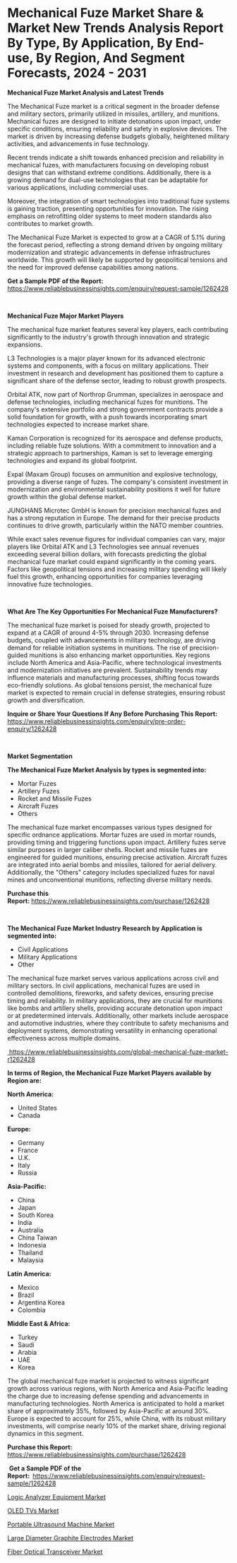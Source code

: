 <p><h1>Mechanical Fuze Market Share & Market New Trends Analysis Report By Type, By Application, By End-use, By Region, And Segment Forecasts, 2024 - 2031</h1></p><p><strong>Mechanical Fuze Market Analysis and Latest Trends</strong></p>
<p><p>The Mechanical Fuze market is a critical segment in the broader defense and military sectors, primarily utilized in missiles, artillery, and munitions. Mechanical fuzes are designed to initiate detonations upon impact, under specific conditions, ensuring reliability and safety in explosive devices. The market is driven by increasing defense budgets globally, heightened military activities, and advancements in fuse technology. </p><p>Recent trends indicate a shift towards enhanced precision and reliability in mechanical fuzes, with manufacturers focusing on developing robust designs that can withstand extreme conditions. Additionally, there is a growing demand for dual-use technologies that can be adaptable for various applications, including commercial uses. </p><p>Moreover, the integration of smart technologies into traditional fuze systems is gaining traction, presenting opportunities for innovation. The rising emphasis on retrofitting older systems to meet modern standards also contributes to market growth. </p><p>The Mechanical Fuze Market is expected to grow at a CAGR of 5.1% during the forecast period, reflecting a strong demand driven by ongoing military modernization and strategic advancements in defense infrastructures worldwide. This growth will likely be supported by geopolitical tensions and the need for improved defense capabilities among nations.</p></p>
<p><strong>Get a Sample PDF of the Report:&nbsp;</strong> <a href="https://www.reliablebusinessinsights.com/enquiry/request-sample/1262428?utm_campaign=84&utm_medium=2&utm_source=Github&utm_content=ia&utm_term=29092024&utm_id=mechanical-fuze">https://www.reliablebusinessinsights.com/enquiry/request-sample/1262428</a></p>
<p>&nbsp;</p>
<p><strong>Mechanical Fuze Major Market Players</strong></p>
<p><p>The mechanical fuze market features several key players, each contributing significantly to the industry's growth through innovation and strategic expansions. </p><p>L3 Technologies is a major player known for its advanced electronic systems and components, with a focus on military applications. Their investment in research and development has positioned them to capture a significant share of the defense sector, leading to robust growth prospects.</p><p>Orbital ATK, now part of Northrop Grumman, specializes in aerospace and defense technologies, including mechanical fuzes for munitions. The company's extensive portfolio and strong government contracts provide a solid foundation for growth, with a push towards incorporating smart technologies expected to increase market share.</p><p>Kaman Corporation is recognized for its aerospace and defense products, including reliable fuze solutions. With a commitment to innovation and a strategic approach to partnerships, Kaman is set to leverage emerging technologies and expand its global footprint.</p><p>Expal (Maxam Group) focuses on ammunition and explosive technology, providing a diverse range of fuzes. The company's consistent investment in modernization and environmental sustainability positions it well for future growth within the global defense market.</p><p>JUNGHANS Microtec GmbH is known for precision mechanical fuzes and has a strong reputation in Europe. The demand for their precise products continues to drive growth, particularly within the NATO member countries.</p><p>While exact sales revenue figures for individual companies can vary, major players like Orbital ATK and L3 Technologies see annual revenues exceeding several billion dollars, with forecasts predicting the global mechanical fuze market could expand significantly in the coming years. Factors like geopolitical tensions and increasing military spending will likely fuel this growth, enhancing opportunities for companies leveraging innovative fuze technologies.</p></p>
<p>&nbsp;</p>
<p><strong>What Are The Key Opportunities For Mechanical Fuze Manufacturers?</strong></p>
<p><p>The mechanical fuze market is poised for steady growth, projected to expand at a CAGR of around 4-5% through 2030. Increasing defense budgets, coupled with advancements in military technology, are driving demand for reliable initiation systems in munitions. The rise of precision-guided munitions is also enhancing market opportunities. Key regions include North America and Asia-Pacific, where technological investments and modernization initiatives are prevalent. Sustainability trends may influence materials and manufacturing processes, shifting focus towards eco-friendly solutions. As global tensions persist, the mechanical fuze market is expected to remain crucial in defense strategies, ensuring robust growth and diversification.</p></p>
<p><strong>Inquire or Share Your Questions If Any Before Purchasing This Report:</strong> <a href="https://www.reliablebusinessinsights.com/enquiry/pre-order-enquiry/1262428?utm_campaign=84&utm_medium=2&utm_source=Github&utm_content=ia&utm_term=29092024&utm_id=mechanical-fuze">https://www.reliablebusinessinsights.com/enquiry/pre-order-enquiry/1262428</a></p>
<p>&nbsp;</p>
<p><strong>Market Segmentation</strong></p>
<p><strong>The Mechanical Fuze Market Analysis by types is segmented into:</strong></p>
<p><ul><li>Mortar Fuzes</li><li>Artillery Fuzes</li><li>Rocket and Missile Fuzes</li><li>Aircraft Fuzes</li><li>Others</li></ul></p>
<p><p>The mechanical fuze market encompasses various types designed for specific ordnance applications. Mortar fuzes are used in mortar rounds, providing timing and triggering functions upon impact. Artillery fuzes serve similar purposes in larger caliber shells. Rocket and missile fuzes are engineered for guided munitions, ensuring precise activation. Aircraft fuzes are integrated into aerial bombs and missiles, tailored for aerial delivery. Additionally, the "Others" category includes specialized fuzes for naval mines and unconventional munitions, reflecting diverse military needs.</p></p>
<p><strong>Purchase this Report:&nbsp;</strong><a href="https://www.reliablebusinessinsights.com/purchase/1262428?utm_campaign=84&utm_medium=2&utm_source=Github&utm_content=ia&utm_term=29092024&utm_id=mechanical-fuze">https://www.reliablebusinessinsights.com/purchase/1262428</a></p>
<p>&nbsp;</p>
<p><strong>The Mechanical Fuze Market Industry Research by Application is segmented into:</strong></p>
<p><ul><li>Civil Applications</li><li>Military Applications</li><li>Other</li></ul></p>
<p><p>The mechanical fuze market serves various applications across civil and military sectors. In civil applications, mechanical fuzes are used in controlled demolitions, fireworks, and safety devices, ensuring precise timing and reliability. In military applications, they are crucial for munitions like bombs and artillery shells, providing accurate detonation upon impact or at predetermined intervals. Additionally, other markets include aerospace and automotive industries, where they contribute to safety mechanisms and deployment systems, demonstrating versatility in enhancing operational effectiveness across multiple domains.</p></p>
<p><a href="https://www.reliablebusinessinsights.com/global-mechanical-fuze-market-r1262428?utm_campaign=84&utm_medium=2&utm_source=Github&utm_content=ia&utm_term=29092024&utm_id=mechanical-fuze">&nbsp;https://www.reliablebusinessinsights.com/global-mechanical-fuze-market-r1262428</a></p>
<p><strong>In terms of Region, the Mechanical Fuze Market Players available by Region are:</strong></p>
<p>
    <p> <strong> North America: </strong>
        <ul>
            <li>United States</li>
            <li>Canada</li>
        </ul>
        </p> 
    <p> <strong> Europe: </strong>
        <ul>
            <li>Germany</li>
            <li>France</li>
            <li>U.K.</li>
            <li>Italy</li>
            <li>Russia</li>
        </ul>
        </p> 
    <p> <strong> Asia-Pacific: </strong>
        <ul>
            <li>China</li>
            <li>Japan</li>
            <li>South Korea</li>
            <li>India</li>
            <li>Australia</li>
            <li>China Taiwan</li>
            <li>Indonesia</li>
            <li>Thailand</li>
            <li>Malaysia</li>
        </ul>
        </p> 
    <p> <strong> Latin America: </strong>
        <ul>
            <li>Mexico</li>
            <li>Brazil</li>
            <li>Argentina Korea</li>
            <li>Colombia</li>
        </ul>
        </p> 
    <p> <strong> Middle East & Africa: </strong>
        <ul>
            <li>Turkey</li>
            <li>Saudi</li>
            <li>Arabia</li>
            <li>UAE</li>
            <li>Korea</li>
        </ul>
    </p>
    </p>
<p><p>The global mechanical fuze market is projected to witness significant growth across various regions, with North America and Asia-Pacific leading the charge due to increasing defense spending and advancements in manufacturing technologies. North America is anticipated to hold a market share of approximately 35%, followed by Asia-Pacific at around 30%. Europe is expected to account for 25%, while China, with its robust military investments, will comprise nearly 10% of the market share, driving regional dynamics in this segment.</p></p>
<p><strong>Purchase this Report: </strong><a href="https://www.reliablebusinessinsights.com/purchase/1262428?utm_campaign=84&utm_medium=2&utm_source=Github&utm_content=ia&utm_term=29092024&utm_id=mechanical-fuze">https://www.reliablebusinessinsights.com/purchase/1262428</a></p>
<p>&nbsp;<strong>Get a Sample PDF of the Report:&nbsp;&nbsp;</strong><a href="https://www.reliablebusinessinsights.com/enquiry/request-sample/1262428?utm_campaign=84&utm_medium=2&utm_source=Github&utm_content=ia&utm_term=29092024&utm_id=mechanical-fuze">https://www.reliablebusinessinsights.com/enquiry/request-sample/1262428</a></p>
<p><strong></strong></p>
<p><p><a href="https://github.com/HaroldWalker405/Market-Research-Report-List-1/blob/main/logic-analyzer-equipment-market.md?utm_campaign=84&utm_medium=2&utm_source=Github&utm_content=ia&utm_term=29092024&utm_id=mechanical-fuze">Logic Analyzer Equipment Market</a></p><p><a href="https://www.linkedin.com/pulse/strategic-roadmap-success-global-oled-tvs-market-analysis2024-eki5c?utm_campaign=84&utm_medium=2&utm_source=Github&utm_content=ia&utm_term=29092024&utm_id=mechanical-fuze">OLED TVs Market</a></p><p><a href="https://www.linkedin.com/pulse/in-depth-analysis-global-portable-ultrasound-machine-market-wxbzc?utm_campaign=84&utm_medium=2&utm_source=Github&utm_content=ia&utm_term=29092024&utm_id=mechanical-fuze">Portable Ultrasound Machine Market</a></p><p><a href="https://github.com/GRUBBSCHARLES/Market-Research-Report-List-1/blob/main/large-diameter-graphite-electrodes-market.md?utm_campaign=84&utm_medium=2&utm_source=Github&utm_content=ia&utm_term=29092024&utm_id=mechanical-fuze">Large Diameter Graphite Electrodes Market</a></p><p><a href="https://issuu.com/reportprime-2/docs/fiber-optical-transceiver-market-si_404222d7803d70?utm_campaign=84&utm_medium=2&utm_source=Github&utm_content=ia&utm_term=29092024&utm_id=mechanical-fuze">Fiber Optical Transceiver Market</a></p></p>